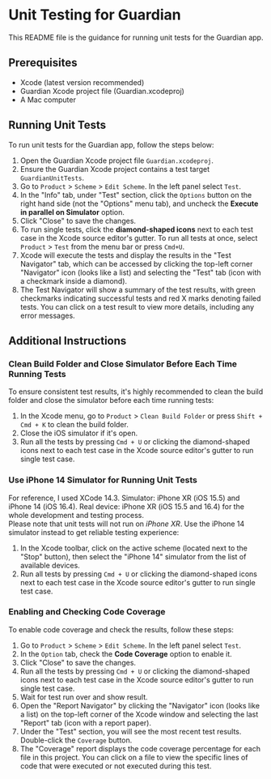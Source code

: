 # Unit Testing for Guardian

This README file is the guidance for running unit tests for the Guardian app.

## Prerequisites

- Xcode (latest version recommended)
- Guardian Xcode project file (Guardian.xcodeproj)
- A Mac computer

## Running Unit Tests

To run unit tests for the Guardian app, follow the steps below:

1. Open the Guardian Xcode project file `Guardian.xcodeproj`.
2. Ensure the Guardian Xcode project contains a test target `GuardianUnitTests`.
3. Go to `Product` > `Scheme` > `Edit Scheme`. In the left panel select `Test`.
4. In the "Info" tab, under "Test" section, click the `Options` button on the right hand side (not the "Options" menu tab), and uncheck the **Execute in parallel on Simulator** option.
5. Click "Close" to save the changes.
6. To run single tests, click the **diamond-shaped icons** next to each test case in the Xcode source editor's gutter. To run all tests at once, select `Product` > `Test` from the menu bar or press `Cmd+U`.
7. Xcode will execute the tests and display the results in the "Test Navigator" tab, which can be accessed by clicking the top-left corner "Navigator" icon (looks like a list) and selecting the "Test" tab (icon with a checkmark inside a diamond).
8. The Test Navigator will show a summary of the test results, with green checkmarks indicating successful tests and red X marks denoting failed tests. You can click on a test result to view more details, including any error messages.

## Additional Instructions
### Clean Build Folder and Close Simulator Before Each Time Running Tests
To ensure consistent test results, it's highly recommended to clean the build folder and close the simulator before each time running tests:

1. In the Xcode menu, go to `Product` > `Clean Build Folder` or press `Shift + Cmd + K` to clean the build folder.
2. Close the iOS simulator if it's open.
3. Run all the tests by pressing `Cmd + U` or clicking the diamond-shaped icons next to each test case in the Xcode source editor's gutter to run single test case.

### Use iPhone 14 Simulator for Running Unit Tests
For reference, I used XCode 14.3. Simulator: iPhone XR (iOS 15.5) and iPhone 14 (iOS 16.4). Real device: iPhone XR (iOS 15.5 and 16.4) for the whole development and testing process.<br>
Please note that unit tests will not run on *iPhone XR*. Use the iPhone 14 simulator instead to get reliable testing experience:
1. In the Xcode toolbar, click on the active scheme (located next to the "Stop" button), then select the "iPhone 14" simulator from the list of available devices.
2. Run all tests by pressing `Cmd + U` or clicking the diamond-shaped icons next to each test case in the Xcode source editor's gutter to run single test case.

### Enabling and Checking Code Coverage
To enable code coverage and check the results, follow these steps:
1. Go to `Product` > `Scheme` > `Edit Scheme`. In the left panel select `Test`.
2. In the `Option` tab, check the **Code Coverage** option to enable it.
3. Click "Close" to save the changes.
4. Run all the tests by pressing `Cmd + U` or clicking the diamond-shaped icons next to each test case in the Xcode source editor's gutter to run single test case.
5. Wait for test run over and show result.
6. Open the "Report Navigator" by clicking the "Navigator" icon (looks like a list) on the top-left corner of the Xcode window and selecting the last "Report" tab (icon with a report paper).
7. Under the "Test" section, you will see the most recent test results. Double-click the `Coverage` button.
8. The "Coverage" report displays the code coverage percentage for each file in this project. You can click on a file to view the specific lines of code that were executed or not executed during this test.



